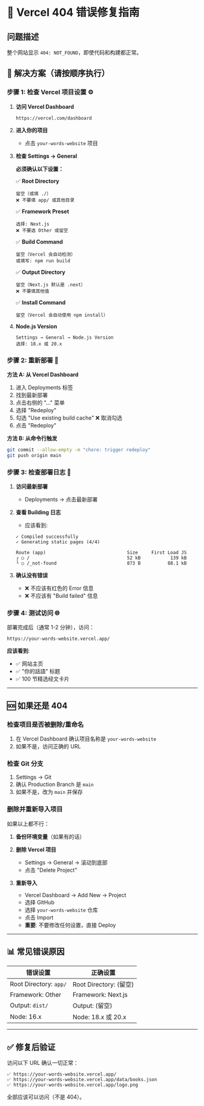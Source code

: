 # 🔧 Vercel 404 错误修复指南

## 问题描述
整个网站显示 `404: NOT_FOUND`，即使代码和构建都正常。

## 🎯 解决方案（请按顺序执行）

### 步骤 1: 检查 Vercel 项目设置 ⚙️

1. **访问 Vercel Dashboard**
   ```
   https://vercel.com/dashboard
   ```

2. **进入你的项目**
   - 点击 `your-words-website` 项目

3. **检查 Settings → General**
   
   **必须确认以下设置：**
   
   ✅ **Root Directory**
   ```
   留空（或填 ./）
   ❌ 不要填 app/ 或其他目录
   ```
   
   ✅ **Framework Preset**
   ```
   选择: Next.js
   ❌ 不要选 Other 或留空
   ```
   
   ✅ **Build Command**
   ```
   留空（Vercel 会自动检测）
   或填写: npm run build
   ```
   
   ✅ **Output Directory**
   ```
   留空（Next.js 默认是 .next）
   ❌ 不要填其他值
   ```
   
   ✅ **Install Command**
   ```
   留空（Vercel 会自动使用 npm install）
   ```

4. **Node.js Version**
   ```
   Settings → General → Node.js Version
   选择: 18.x 或 20.x
   ```

### 步骤 2: 重新部署 🚀

**方法 A: 从 Vercel Dashboard**
1. 进入 Deployments 标签
2. 找到最新部署
3. 点击右侧的 "..." 菜单
4. 选择 "Redeploy"
5. 勾选 "Use existing build cache" ❌ 取消勾选
6. 点击 "Redeploy"

**方法 B: 从命令行触发**
```bash
git commit --allow-empty -m "chore: trigger redeploy"
git push origin main
```

### 步骤 3: 检查部署日志 📝

1. **访问最新部署**
   - Deployments → 点击最新部署

2. **查看 Building 日志**
   - 应该看到:
   ```
   ✓ Compiled successfully
   ✓ Generating static pages (4/4)
   
   Route (app)                              Size     First Load JS
   ┌ ○ /                                    52 kB           139 kB
   └ ○ /_not-found                          873 B          88.1 kB
   ```

3. **确认没有错误**
   - ❌ 不应该有红色的 Error 信息
   - ❌ 不应该有 "Build failed" 信息

### 步骤 4: 测试访问 🌐

部署完成后（通常 1-2 分钟），访问：

```
https://your-words-website.vercel.app/
```

**应该看到**:
- ✅ 网站主页
- ✅ "你的話語" 标题
- ✅ 100 节精选经文卡片

---

## 🆘 如果还是 404

### 检查项目是否被删除/重命名

1. 在 Vercel Dashboard 确认项目名称是 `your-words-website`
2. 如果不是，访问正确的 URL

### 检查 Git 分支

1. Settings → Git
2. 确认 Production Branch 是 `main`
3. 如果不是，改为 `main` 并保存

### 删除并重新导入项目

如果以上都不行：

1. **备份环境变量**（如果有的话）
2. **删除 Vercel 项目**
   - Settings → General → 滚动到底部
   - 点击 "Delete Project"
   
3. **重新导入**
   - Vercel Dashboard → Add New → Project
   - 选择 GitHub
   - 选择 `your-words-website` 仓库
   - 点击 Import
   - **重要**: 不要修改任何设置，直接 Deploy

---

## 📊 常见错误原因

| 错误设置 | 正确设置 |
|---------|---------|
| Root Directory: `app/` | Root Directory: (留空) |
| Framework: Other | Framework: Next.js |
| Output: `dist/` | Output: (留空) |
| Node: 16.x | Node: 18.x 或 20.x |

---

## ✅ 修复后验证

访问以下 URL 确认一切正常：

```
✅ https://your-words-website.vercel.app/
✅ https://your-words-website.vercel.app/data/books.json
✅ https://your-words-website.vercel.app/logo.png
```

全部应该可以访问（不是 404）。

